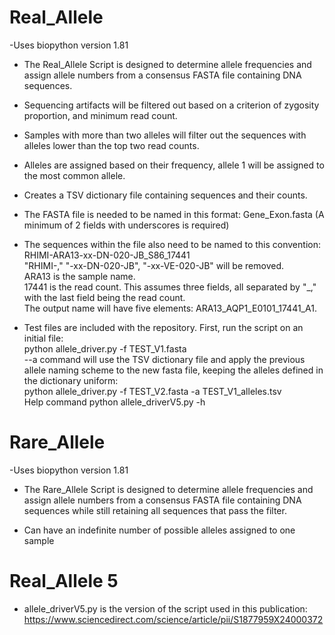 # Real_Allele
-Uses biopython version 1.81

- The Real_Allele Script is designed to determine allele frequencies and assign allele numbers from a consensus FASTA file containing DNA sequences.  
  
  
- Sequencing artifacts will be filtered out based on a criterion of zygosity proportion, and minimum read count.
  
- Samples with more than two alleles will filter out the sequences with alleles lower than the top two read counts.

- Alleles are assigned based on their frequency, allele 1 will be assigned to the most common allele.  
- Creates a TSV dictionary file containing sequences and their counts.

  
- The FASTA file is needed to be named in this format: Gene_Exon.fasta (A minimum of 2 fields with underscores is required)
- The sequences within the file also need to be named to this convention:  
RHIMI-ARA13-xx-DN-020-JB_S86_17441  
"RHIMI-," "-xx-DN-020-JB", "-xx-VE-020-JB" will be removed.  
ARA13 is the sample name.  
17441 is the read count. 
This assumes three fields, all separated by "_," with the last field being the read count.  
The output name will have five elements: ARA13_AQP1_E0101_17441_A1.  
  
  
- Test files are included with the repository. First, run the script on an initial file:  
python allele_driver.py -f TEST_V1.fasta  
--a command will use the TSV dictionary file and apply the previous allele naming scheme to the new fasta file, keeping the alleles defined in the dictionary uniform:  
python allele_driver.py -f TEST_V2.fasta -a TEST_V1_alleles.tsv  
Help command python allele_driverV5.py -h   

# Rare_Allele 
-Uses biopython version 1.81

- The Rare_Allele Script is designed to determine allele frequencies and assign allele numbers from a consensus FASTA file containing DNA sequences while still retaining all sequences that pass the filter.

- Can have an indefinite number of possible alleles assigned to one sample  

# Real_Allele 5
- allele_driverV5.py is the version of the script used in this publication: https://www.sciencedirect.com/science/article/pii/S1877959X24000372
 
